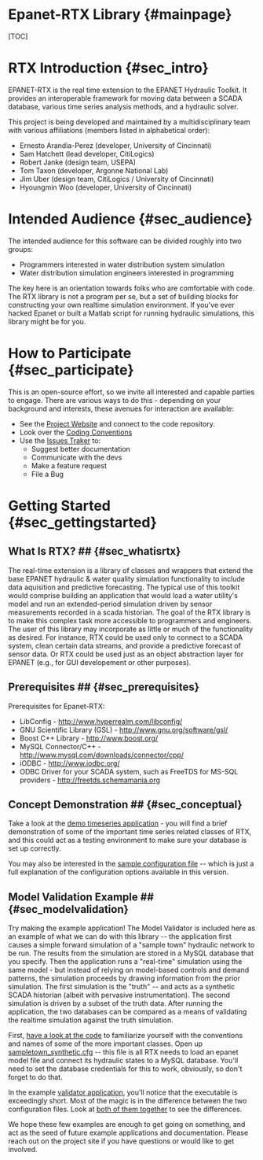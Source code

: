 Epanet-RTX Library                        {#mainpage}
==========

[TOC]

RTX Introduction					{#sec_intro}
============
EPANET-RTX is the real time extension to the EPANET Hydraulic Toolkit. It provides an interoperable framework for moving data between a SCADA database, various time series analysis methods, and a hydraulic solver.

This project is being developed and maintained by a multidisciplinary team with various affiliations (members listed in alphabetical order):
 
 - Ernesto Arandia-Perez (developer, University of Cincinnati)
 - Sam Hatchett (lead developer, CitiLogics)
 - Robert Janke (design team, USEPA)
 - Tom Taxon (developer, Argonne National Lab)
 - Jim Uber (design team, CitiLogics / University of Cincinnati)
 - Hyoungmin Woo (developer, University of Cincinnati)
 
Intended Audience				{#sec_audience}
=================
 The intended audience for this software can be divided roughly into two groups:
 
 - Programmers interested in water distribution system simulation
 - Water distribution simulation engineers interested in programming
 
 The key here is an orientation towards folks who are comfortable with code. The RTX library is not a program per se, but a set of building blocks for constructing your own realtime simulation environment. If you've ever hacked Epanet or built a Matlab script for running hydraulic simulations, this library might be for you.
 
How to Participate				{#sec_participate}
================== 
 This is an open-source effort, so we invite all interested and capable parties to engage. There are various ways to do this - depending on your background and interests, these avenues for interaction are available:
 
- See the [Project Website](https://github.com/samhatchett/epanet-rtx) and connect to the code repository.
- Look over the [Coding Conventions](conventions.html)
- Use the [Issues Traker](https://github.com/samhatchett/epanet-rtx/issues) to:
	+ Suggest better documentation
	+ Communicate with the devs
	+ Make a feature request
	+ File a Bug
 
 
Getting Started					{#sec_gettingstarted}
===============
## What Is RTX? ##							{#sec_whatisrtx}
The real-time extension is a library of classes and wrappers that extend the base EPANET hydraulic & water quality simulation functionality to include data aquisition and predictive forecasting. The typical use of this toolkit would comprise building an application that would load a water utility's model and run an extended-period simulation driven by sensor measurements recorded in a scada historian. The goal of the RTX library is to make this complex task more accessible to programmers and engineers.
The user of this library may incorporate as little or much of the functionality as desired. For instance, RTX could be used only to connect to a SCADA system, clean certain data streams, and provide a predictive forecast of sensor data. Or RTX could be used just as an object abstraction layer for EPANET (e.g., for GUI developement or other purposes).
 
## Prerequisites ##							{#sec_prerequisites}
Prerequisites for Epanet-RTX:
 
 - LibConfig - http://www.hyperrealm.com/libconfig/
 - GNU Scientific Library (GSL) - http://www.gnu.org/software/gsl/
 - Boost C++ Library - http://www.boost.org/
 - MySQL Connector/C++ - http://www.mysql.com/downloads/connector/cpp/
 - iODBC - http://www.iodbc.org/
 - ODBC Driver for your SCADA system, such as FreeTDS for MS-SQL providers - http://freetds.schemamania.org
 
## Concept Demonstration ##					{#sec_conceptual}
Take a look at the [demo timeseries application](demo_ts.html) - you will find a brief demonstration of some of the important time series related classes of RTX, and this could act as a testing environment to make sure your database is set up correctly.
 
You may also be interested in the [sample configuration file](sampleconfig.html) -- which is just a full explanation of the configuration options available in this version.
 
## Model Validation Example ##				{#sec_modelvalidation}
Try making the example application! The Model Validator is included here as an example of what we can do with this library -- the application first causes a simple forward simulation of a "sample town" hydraulic network to be run. The results from the simulation are stored in a MySQL database that you specify. Then the application runs a "real-time" simulation using the same model - but instead of relying on model-based controls and demand patterns, the simulation proceeds by drawing information from the prior simulation. The first simulation is the "truth" -- and acts as a synthetic SCADA historian (albeit with pervasive instrumentation). The second simulation is driven by a subset of the truth data. After running the application, the two databases can be compared as a means of validating the realtime simulation against the truth simulation.
 
 First, [have a look at the code](validation_code.html) to familiarize yourself with the conventions and names of some of the more important classes. Open up [sampletown_synthetic.cfg](validation_config_synthetic.html) -- this file is all RTX needs to load an epanet model file and connect its hydraulic states to a MySQL database. You'll need to set the database credentials for this to work, obviously, so don't forget to do that.
 
 In the example [validator application](validation_code.html), you'll notice that the executable is exceedingly short. Most of the magic is in the difference between the two configuration files. Look at [both of them together](validation_config_comparison.html) to see the differences.
 
 We hope these few examples are enough to get going on something, and act as the seed of future example applications and documentation. Please reach out on the project site if you have questions or would like to get involved.